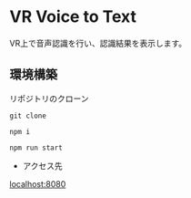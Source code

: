 # VR Voice to Text
VR上で音声認識を行い、認識結果を表示します。

## 環境構築
リポジトリのクローン
```
git clone
```
```
npm i
```
```
npm run start
```

- アクセス先

[localhost:8080](http://localhost:8080/)

